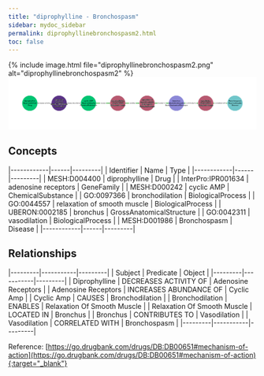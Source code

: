 ```yaml
---
title: "diprophylline - Bronchospasm"
sidebar: mydoc_sidebar
permalink: diprophyllinebronchospasm2.html
toc: false 
---
```


{% include image.html file="diprophyllinebronchospasm2.png" alt="diprophyllinebronchospasm2" %}![Path Visualization](/images/diprophyllinebronchospasm2.png)

## Concepts

|------------|------|---------|
| Identifier | Name | Type    |
|------------|------|---------|
| MESH:D004400 | diprophylline | Drug |
| InterPro:IPR001634 | adenosine receptors | GeneFamily |
| MESH:D000242 | cyclic AMP | ChemicalSubstance |
| GO:0097366 | bronchodilation | BiologicalProcess |
| GO:0044557 | relaxation of smooth muscle | BiologicalProcess |
| UBERON:0002185 | bronchus | GrossAnatomicalStructure |
| GO:0042311 | vasodilation | BiologicalProcess |
| MESH:D001986 | Bronchospasm | Disease |
|------------|------|---------|

## Relationships

|---------|-----------|---------|
| Subject | Predicate | Object  |
|---------|-----------|---------|
| Diprophylline | DECREASES ACTIVITY OF | Adenosine Receptors |
| Adenosine Receptors | INCREASES ABUNDANCE OF | Cyclic Amp |
| Cyclic Amp | CAUSES | Bronchodilation |
| Bronchodilation | ENABLES | Relaxation Of Smooth Muscle |
| Relaxation Of Smooth Muscle | LOCATED IN | Bronchus |
| Bronchus | CONTRIBUTES TO | Vasodilation |
| Vasodilation | CORRELATED WITH | Bronchospasm |
|---------|-----------|---------|

Reference: [https://go.drugbank.com/drugs/DB:DB00651#mechanism-of-action](https://go.drugbank.com/drugs/DB:DB00651#mechanism-of-action){:target="_blank"}